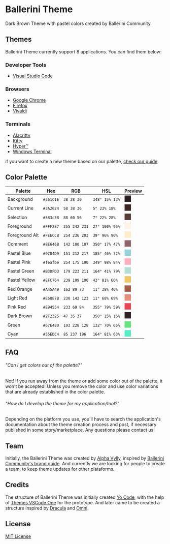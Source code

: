 # Ballerini Theme

Dark Brown Theme with pastel colors created by Ballerini Community.

## Themes

Ballerini Theme currently support 8 applications. You can find them below:

### Developer Tools

- [Visual Studio Code](https://github.com/Ballerini-Theme/visual-studio-code)

### Browsers

- [Google Chrome](https://github.com/Ballerini-Theme/google-chrome)
- [Firefox](https://github.com/Ballerini-Theme/firefox)
- [Vivaldi](https://github.com/Ballerini-Theme/vivaldi)

### Terminals

- [Alacritty](https://github.com/Ballerini-Theme/alacritty)
- [Kitty](https://github.com/Ballerini-Theme/kitty)
- [Hyper™](https://github.com/Ballerini-Theme/hyper)
- [Windows Terminal](https://github.com/Ballerini-Theme/windows-terminal)

if you want to create a new theme based on our palette, [check our guide](https://github.com/Ballerini-Theme/ballerini-theme/blob/main/CONTRIBUTING.md).

## Color Palette

| Palette        | Hex       | RGB           | HSL            | Preview                                               |
| -------------- | --------- | ------------- | -------------- | ----------------------------------------------------- |
| Background     | `#261C1E` | `38 28 30`    | `348° 15% 13%` | ![Background Color](./palette/background.png)         |
| Current Line   | `#3A2624` | `58 38 36`    | `5° 23% 18%`   | ![Current Line Color](./palette/current_line.png)     |
| Selection      | `#583c38` | `88 60 56`    | `7° 22% 28%`   | ![Selection Color](./palette/selection.png)           |
| Foreground     | `#FFF2E7` | `255 242 231` | `27° 100% 95%` | ![Foreground Color](./palette/foreground.png)         |
| Foreground Alt | `#FEECCB` | `254 236 203` | `39° 96% 90%`  | ![Foreground Alt Color](./palette/foreground_alt.png) |
| Comment        | `#8E646B` | `142 100 107` | `350° 17% 47%` | ![Comment Color](./palette/comment.png)               |
| Pastel Blue    | `#97D4D9` | `151 212 217` | `185° 46% 72%` | ![Pastel Blue Color](./palette/pastel_blue.png)       |
| Pastel Pink    | `#feafbe` | `254 175 190` | `349° 98% 84%` | ![Pastel Pink Color](./palette/pastel_pink.png)       |
| Pastel Green   | `#B3DFD3` | `179 223 211` | `164° 41% 79%` | ![Pastel Green Color](./palette/pastel_green.png)     |
| Pastel Yellow  | `#EFC764` | `239 199 100` | `43° 81% 66%`  | ![Pastel Yellow Color](./palette/pastel_yellow.png)   |
| Red Orange     | `#A45A49` | `162 89 73`   | `11° 38% 46%`  | ![Red Orange Color](./palette/red_orange.png)         |
| Light Red      | `#E68E7B` | `230 142 123` | `11° 68% 69%`  | ![Light Red Color](./palette/light_red.png)           |
| Pink Red       | `#E94554` | `233 69 84`   | `355° 79% 59%` | ![Pink Red Color](./palette/pink_red.png)             |
| Dark Brown     | `#2F2325` | `47 35 37`    | `350° 15% 16%` | ![Dark Brown Color](./palette/dark_brown.png)         |
| Green          | `#67E480` | `103 228 128` | `132° 70% 65%` | ![Green Color](./palette/green.png)                   |
| Cyan           | `#55EDC4` | `85 237 196`  | `164° 81% 63%` | ![Cyan Color](./palette/cyan.png)                     |

## FAQ

###### "Can I get colors out of the palette?"

Not! If you run away from the theme or add some color out of the palette, it won't be accepted! Unless you remove the color and use color variations that are already established in the color palette.

###### "How do I develop the theme for my application/tool?"

Depending on the platform you use, you'll have to search the application's documentation about the theme creation process and post, if necessary published in some story/marketplace. Any questions please contact us!

## Team

Initially, the Ballerini Theme was created by [Alpha Vylly](https://github.com/AlphaLawless), inspired by [Ballerini Community's brand guide](https://github.com/Ballerini-Server/BrandGuide). And currently we are looking for people to create a team, to keep theme updates for other plataforms.

## Credits

The structure of Ballerini Theme was initially created [Yo Code](https://vscode-docs.readthedocs.io/en/stable/tools/yocode/), with the help of [Themes VSCode One](https://themes.vscode.one) for the prototype. And later came to be created a structure inspired by [Dracula](https://github.com/dracula) and [Omni](https://github.com/getomni).

## License

[MIT License](./LICENSE)
